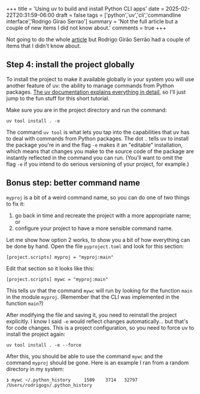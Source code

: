 +++
title = 'Using uv to build and install Python CLI apps'
date = 2025-02-22T20:31:59-06:00
draft = false
tags = ['python','uv','cli','commandline interface','Rodrigo Girao Serrao']
summary = 'Not the full article but a couple of new items I did not know about.'
comments = true
+++

Not going to do the whole [article](https://mathspp.com/blog/using-uv-to-build-and-install-python-cli-apps)
but Rodrigo Girão Serrão had a couple of items that I didn't know about.

## Step 4: install the project globally

To install the project to make it available globally in your system you will use
another feature of uv: the ability to manage commands from Python packages.
[The uv documentation explains everything in detail](https://docs.astral.sh/uv/guides/tools/),
so I'll just jump to the fun stuff for this short tutorial.

Make sure you are in the project directory and run the command:

`uv tool install . -e`

The command `uv tool` is what lets you tap into the capabilities that uv has to
deal with commands from Python packages.
The dot `.` tells uv to install the package you're in and the flag `-e` makes it
an "editable" installation, which means that changes you make to the source code
of the package are instantly reflected in the command you can run.
(You'll want to omit the flag `-e` if you intend to do serious versioning of your project, for example.)

## Bonus step: better command name

`myproj` is a bit of a weird command name, so you can do one of two things to fix it:

1. go back in time and recreate the project with a more appropriate name; or
2. configure your project to have a more sensible command name.

Let me show how option 2 works, to show you a bit of how everything can be done
by hand.
Open the file `pyproject.toml` and look for this section:

`[project.scripts] myproj = "myproj:main"`

Edit that section so it looks like this:

`[project.scripts] mywc = "myproj:main"`

This tells uv that the command `mywc` will run by looking for the function `main`
in the module `myproj`.
(Remember that the CLI was implemented in the function `main`?)

After modifying the file and saving it, you need to reinstall the project
explicitly.
I know I said `-e` would reflect changes automatically... but that's for code changes.
This is a project configuration, so you need to force uv to install the project again:

`uv tool install . -e --force`

After this, you should be able to use the command `mywc` and the command `myproj`
should be gone.
Here is an example I ran from a random directory in my system:

`❯ mywc ~/.python_history     1509    3714   32797 /Users/rodrigogs/.python_history`
